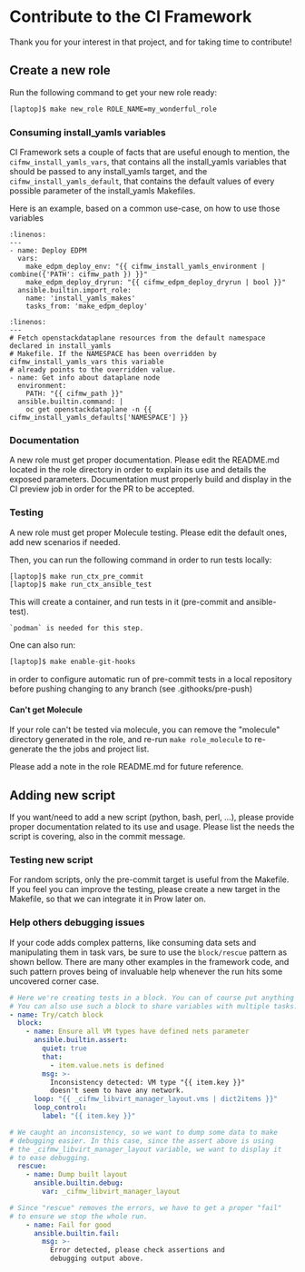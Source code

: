 # Contribute to the CI Framework

Thank you for your interest in that project, and for taking time to contribute!

## Create a new role

Run the following command to get your new role ready:

~~~Bash
[laptop]$ make new_role ROLE_NAME=my_wonderful_role
~~~

### Consuming install_yamls variables

CI Framework sets a couple of facts that are useful enough to mention, the
`cifmw_install_yamls_vars`, that contains all the install_yamls variables
that should be passed to any install_yamls target, and the `cifmw_install_yamls_default`,
that contains the default values of every possible parameter of the install_yamls
Makefiles.

Here is an example, based on a common use-case, on how to use those variables

~~~{code-block} YAML
:linenos:
---
- name: Deploy EDPM
  vars:
    make_edpm_deploy_env: "{{ cifmw_install_yamls_environment | combine({'PATH': cifmw_path }) }}"
    make_edpm_deploy_dryrun: "{{ cifmw_edpm_deploy_dryrun | bool }}"
  ansible.builtin.import_role:
    name: 'install_yamls_makes'
    tasks_from: 'make_edpm_deploy'
~~~

~~~{code-block} YAML
:linenos:
---
# Fetch openstackdataplane resources from the default namespace declared in install_yamls
# Makefile. If the NAMESPACE has been overridden by cifmw_install_yamls_vars this variable
# already points to the overridden value.
- name: Get info about dataplane node
  environment:
    PATH: "{{ cifmw_path }}"
  ansible.builtin.command: |
    oc get openstackdataplane -n {{ cifmw_install_yamls_defaults['NAMESPACE'] }}
~~~

### Documentation

A new role must get proper documentation. Please edit the README.md located in
the role directory in order to explain its use and details the exposed parameters.
Documentation must properly build and display in the CI preview job in order
for the PR to be accepted.

### Testing

A new role must get proper Molecule testing. Please edit the default ones, add
new scenarios if needed.

Then, you can run the following command in order to run tests locally:

~~~Bash
[laptop]$ make run_ctx_pre_commit
[laptop]$ make run_ctx_ansible_test
~~~

This will create a container, and run tests in it (pre-commit and ansible-test).

~~~{warning}
`podman` is needed for this step.
~~~

One can also run:

~~~Bash
[laptop]$ make enable-git-hooks
~~~

in order to configure automatic run of pre-commit tests in a local repository before
pushing changing to any branch (see .githooks/pre-push)

#### Can't get Molecule

If your role can't be tested via molecule, you can remove the "molecule" directory generated in the
role, and re-run `make role_molecule` to re-generate the the jobs and project list.

Please add a note in the role README.md for future reference.

## Adding new script

If you want/need to add a new script (python, bash, perl, ...), please provide
proper documentation related to its use and usage. Please list the needs the
script is covering, also in the commit message.

### Testing new script

For random scripts, only the pre-commit target is useful from the Makefile.
If you feel you can improve the testing, please create a new target in the
Makefile, so that we can integrate it in Prow later on.

### Help others debugging issues

If your code adds complex patterns, like consuming data sets and manipulating them in task vars,
be sure to use the `block/rescue` pattern as shown bellow. There are many other examples in the
framework code, and such pattern proves being of invaluable help whenever the run hits some
uncovered corner case.

```yaml
# Here we're creating tests in a block. You can of course put anything in such a block.
# You can also use such a block to share variables with multiple tasks.
- name: Try/catch block
  block:
    - name: Ensure all VM types have defined nets parameter
      ansible.builtin.assert:
        quiet: true
        that:
          - item.value.nets is defined
        msg: >-
          Inconsistency detected: VM type "{{ item.key }}"
          doesn't seem to have any network.
      loop: "{{ _cifmw_libvirt_manager_layout.vms | dict2items }}"
      loop_control:
        label: "{{ item.key }}"

# We caught an inconsistency, so we want to dump some data to make
# debugging easier. In this case, since the assert above is using
# the _cifmw_libvirt_manager_layout variable, we want to display it
# to ease debugging.
  rescue:
    - name: Dump built layout
      ansible.builtin.debug:
        var: _cifmw_libvirt_manager_layout

# Since "rescue" removes the errors, we have to get a proper "fail"
# to ensure we stop the whole run.
    - name: Fail for good
      ansible.builtin.fail:
        msg: >-
          Error detected, please check assertions and
          debugging output above.
```
